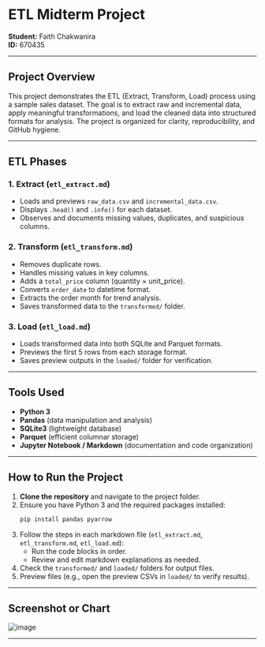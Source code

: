 # ETL Midterm Project

**Student:** Faith Chakwanira  
**ID:** 670435

---

## Project Overview
This project demonstrates the ETL (Extract, Transform, Load) process using a sample sales dataset. The goal is to extract raw and incremental data, apply meaningful transformations, and load the cleaned data into structured formats for analysis. The project is organized for clarity, reproducibility, and GitHub hygiene.

---

## ETL Phases
### 1. Extract (`etl_extract.md`)
- Loads and previews `raw_data.csv` and `incremental_data.csv`.
- Displays `.head()` and `.info()` for each dataset.
- Observes and documents missing values, duplicates, and suspicious columns.

### 2. Transform (`etl_transform.md`)
- Removes duplicate rows.
- Handles missing values in key columns.
- Adds a `total_price` column (quantity × unit_price).
- Converts `order_date` to datetime format.
- Extracts the order month for trend analysis.
- Saves transformed data to the `transformed/` folder.

### 3. Load (`etl_load.md`)
- Loads transformed data into both SQLite and Parquet formats.
- Previews the first 5 rows from each storage format.
- Saves preview outputs in the `loaded/` folder for verification.

---

## Tools Used
- **Python 3**
- **Pandas** (data manipulation and analysis)
- **SQLite3** (lightweight database)
- **Parquet** (efficient columnar storage)
- **Jupyter Notebook / Markdown** (documentation and code organization)

---

## How to Run the Project
1. **Clone the repository** and navigate to the project folder.
2. Ensure you have Python 3 and the required packages installed:
   ```bash
   pip install pandas pyarrow
   ```
3. Follow the steps in each markdown file (`etl_extract.md`, `etl_transform.md`, `etl_load.md`):
   - Run the code blocks in order.
   - Review and edit markdown explanations as needed.
4. Check the `transformed/` and `loaded/` folders for output files.
5. Preview files (e.g., open the preview CSVs in `loaded/` to verify results).

---

## Screenshot or Chart

![image](https://github.com/user-attachments/assets/2a041416-c1a9-4645-a889-c22afbf82dbb)


---

 
